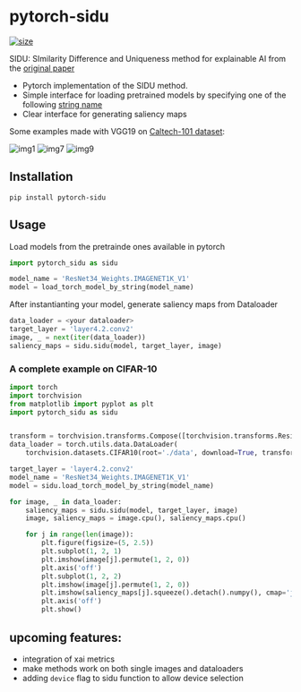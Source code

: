 # **pytorch-sidu**

[![size](https://img.shields.io/github/languages/code-size/MarcoParola/pytorch-sidu)]()

SIDU: SImilarity Difference and Uniqueness method for explainable AI from the [original paper](https://arxiv.org/pdf/2006.03122.pdf)

- Pytorch implementation of the SIDU method. 
- Simple interface for loading pretrained models by specifying one of the following [string name](https://pytorch.org/vision/stable/models.html#table-of-all-available-classification-weights)
- Clear interface for generating saliency maps

Some examples made with VGG19 on [Caltech-101 dataset](https://paperswithcode.com/dataset/caltech-101):

![img1](https://github.com/MarcoParola/pytorch-sidu/assets/32603898/e2bc0085-11c8-4fd7-975e-72e49ff7ee77)
![img7](https://github.com/MarcoParola/pytorch-sidu/assets/32603898/860492cf-fc24-4f40-ad65-6d42a6a539a8)
![img9](https://github.com/MarcoParola/pytorch-sidu/assets/32603898/83c7c206-5927-438d-93af-aa3e94914461)


## Installation

```
pip install pytorch-sidu
```

## Usage

Load models from the pretrainde ones available in pytorch

```py
import pytorch_sidu as sidu

model_name = 'ResNet34_Weights.IMAGENET1K_V1'
model = load_torch_model_by_string(model_name)
```

After instantianting your model, generate saliency maps from Dataloader

```py
data_loader = <your dataloader>
target_layer = 'layer4.2.conv2'
image, _ = next(iter(data_loader))
saliency_maps = sidu.sidu(model, target_layer, image)
```

### A complete example on CIFAR-10

```py
import torch
import torchvision
from matplotlib import pyplot as plt
import pytorch_sidu as sidu


transform = torchvision.transforms.Compose([torchvision.transforms.Resize((224, 224)), torchvision.transforms.ToTensor()])
data_loader = torch.utils.data.DataLoader(
    torchvision.datasets.CIFAR10(root='./data', download=True, transform=transform), batch_size=2)

target_layer = 'layer4.2.conv2'
model_name = 'ResNet34_Weights.IMAGENET1K_V1'
model = sidu.load_torch_model_by_string(model_name)

for image, _ in data_loader:
    saliency_maps = sidu.sidu(model, target_layer, image)
    image, saliency_maps = image.cpu(), saliency_maps.cpu()

    for j in range(len(image)):
        plt.figure(figsize=(5, 2.5))
        plt.subplot(1, 2, 1)
        plt.imshow(image[j].permute(1, 2, 0))
        plt.axis('off')
        plt.subplot(1, 2, 2)
        plt.imshow(image[j].permute(1, 2, 0))
        plt.imshow(saliency_maps[j].squeeze().detach().numpy(), cmap='jet', alpha=0.4)
        plt.axis('off')
        plt.show()
```

## upcoming features:
- integration of xai metrics
- make methods work on both single images and dataloaders
- adding `device` flag to sidu function to allow device selection
